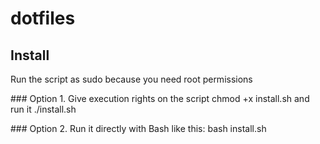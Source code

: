 # dotfiles

## Install
Run the script as sudo because you need root permissions

### Option 1.
Give execution rights on the script chmod +x install.sh and run it ./install.sh

### Option 2.
Run it directly with Bash like this: bash install.sh
